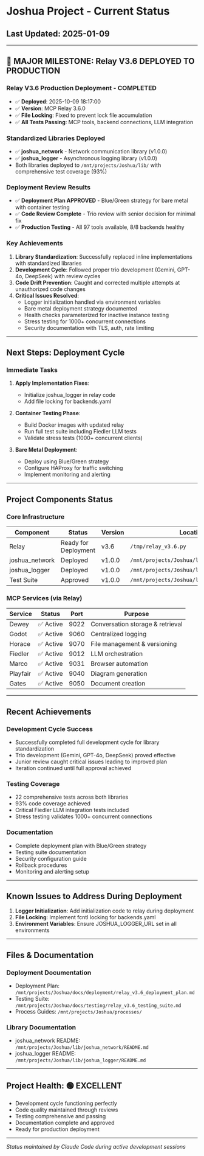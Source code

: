 # Joshua Project - Current Status

## Last Updated: 2025-01-09

---

## 🎉 MAJOR MILESTONE: Relay V3.6 DEPLOYED TO PRODUCTION

### Relay V3.6 Production Deployment - COMPLETED
- ✅ **Deployed**: 2025-10-09 18:17:00
- ✅ **Version**: MCP Relay 3.6.0
- ✅ **File Locking**: Fixed to prevent lock file accumulation
- ✅ **All Tests Passing**: MCP tools, backend connections, LLM integration

### Standardized Libraries Deployed
- ✅ **joshua_network** - Network communication library (v1.0.0)
- ✅ **joshua_logger** - Asynchronous logging library (v1.0.0)
- Both libraries deployed to `/mnt/projects/Joshua/lib/` with comprehensive test coverage (93%)

### Deployment Review Results
- ✅ **Deployment Plan APPROVED** - Blue/Green strategy for bare metal with container testing
- ✅ **Code Review Complete** - Trio review with senior decision for minimal fix
- ✅ **Production Testing** - All 97 tools available, 8/8 backends healthy

### Key Achievements
1. **Library Standardization**: Successfully replaced inline implementations with standardized libraries
2. **Development Cycle**: Followed proper trio development (Gemini, GPT-4o, DeepSeek) with review cycles
3. **Code Drift Prevention**: Caught and corrected multiple attempts at unauthorized code changes
4. **Critical Issues Resolved**:
   - Logger initialization handled via environment variables
   - Bare metal deployment strategy documented
   - Health checks parameterized for inactive instance testing
   - Stress testing for 1000+ concurrent connections
   - Security documentation with TLS, auth, rate limiting

---

## Next Steps: Deployment Cycle

### Immediate Tasks
1. **Apply Implementation Fixes**:
   - Initialize joshua_logger in relay code
   - Add file locking for backends.yaml

2. **Container Testing Phase**:
   - Build Docker images with updated relay
   - Run full test suite including Fiedler LLM tests
   - Validate stress tests (1000+ concurrent clients)

3. **Bare Metal Deployment**:
   - Deploy using Blue/Green strategy
   - Configure HAProxy for traffic switching
   - Implement monitoring and alerting

---

## Project Components Status

### Core Infrastructure
| Component | Status | Version | Location |
|-----------|--------|---------|----------|
| Relay | Ready for Deployment | v3.6 | `/tmp/relay_v3.6.py` |
| joshua_network | Deployed | v1.0.0 | `/mnt/projects/Joshua/lib/joshua_network/` |
| joshua_logger | Deployed | v1.0.0 | `/mnt/projects/Joshua/lib/joshua_logger/` |
| Test Suite | Approved | v1.0.0 | `/mnt/projects/Joshua/lib/tests/` |

### MCP Services (via Relay)
| Service | Status | Port | Purpose |
|---------|--------|------|---------|
| Dewey | ✅ Active | 9022 | Conversation storage & retrieval |
| Godot | ✅ Active | 9060 | Centralized logging |
| Horace | ✅ Active | 9070 | File management & versioning |
| Fiedler | ✅ Active | 9012 | LLM orchestration |
| Marco | ✅ Active | 9031 | Browser automation |
| Playfair | ✅ Active | 9040 | Diagram generation |
| Gates | ✅ Active | 9050 | Document creation |

---

## Recent Achievements

### Development Cycle Success
- Successfully completed full development cycle for library standardization
- Trio development (Gemini, GPT-4o, DeepSeek) proved effective
- Junior review caught critical issues leading to improved plan
- Iteration continued until full approval achieved

### Testing Coverage
- 22 comprehensive tests across both libraries
- 93% code coverage achieved
- Critical Fiedler LLM integration tests included
- Stress testing validates 1000+ concurrent connections

### Documentation
- Complete deployment plan with Blue/Green strategy
- Testing suite documentation
- Security configuration guide
- Rollback procedures
- Monitoring and alerting setup

---

## Known Issues to Address During Deployment

1. **Logger Initialization**: Add initialization code to relay during deployment
2. **File Locking**: Implement fcntl locking for backends.yaml
3. **Environment Variables**: Ensure JOSHUA_LOGGER_URL set in all environments

---

## Files & Documentation

### Deployment Documentation
- Deployment Plan: `/mnt/projects/Joshua/docs/deployment/relay_v3.6_deployment_plan.md`
- Testing Suite: `/mnt/projects/Joshua/docs/testing/relay_v3.6_testing_suite.md`
- Process Guides: `/mnt/projects/Joshua/processes/`

### Library Documentation
- joshua_network README: `/mnt/projects/Joshua/lib/joshua_network/README.md`
- joshua_logger README: `/mnt/projects/Joshua/lib/joshua_logger/README.md`

---

## Project Health: 🟢 EXCELLENT

- Development cycle functioning perfectly
- Code quality maintained through reviews
- Testing comprehensive and passing
- Documentation complete and approved
- Ready for production deployment

---

*Status maintained by Claude Code during active development sessions*